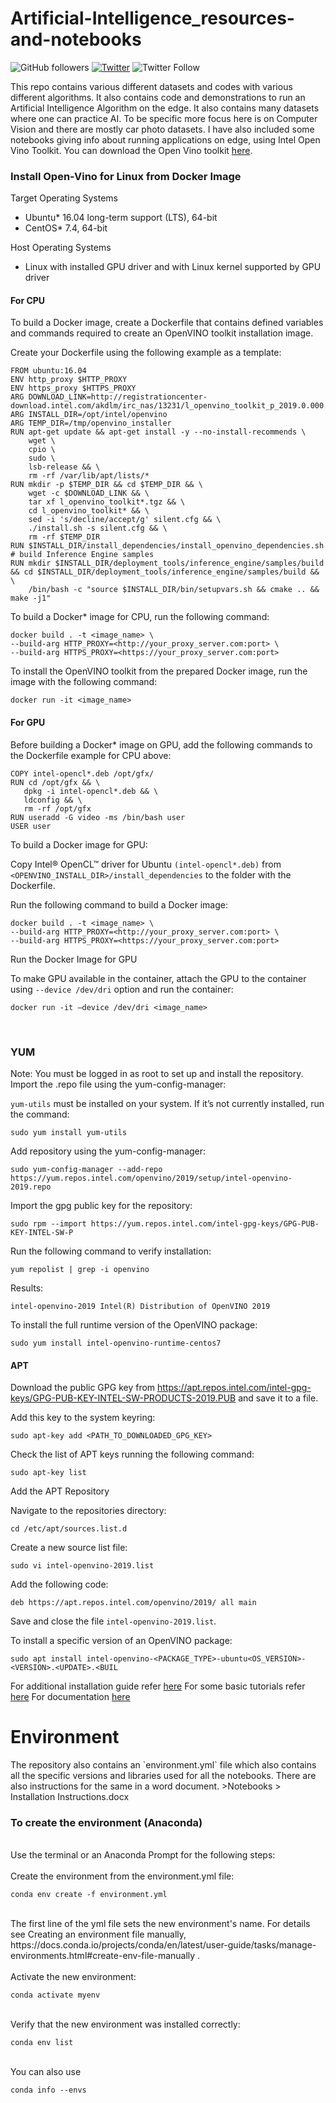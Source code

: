 # Artificial-Intelligence_resources-and-notebooks

![GitHub followers](https://img.shields.io/github/followers/Rishit-dagli?label=Follow&style=social)
[![Twitter](https://img.shields.io/twitter/url?style=social&url=https%3A%2F%2Fgithub.com%2FRishit-dagli%2Fpopup_box)](https://twitter.com/intent/tweet?text=Wow:&url=https%3A%2F%2Fgithub.com%2FRishit-dagli%2Fpopup_box)
![Twitter Follow](https://img.shields.io/twitter/follow/rishit_dagli?label=Follow&style=social)

This repo contains various different datasets and codes with various different algorithms. It also contains code and demonstrations to run an Artificial Intelligence Algorithm on the edge. It also contains many datasets where one can practice AI. To be specific more focus here is on Computer Vision and there are mostly car photo datasets. I have also included some notebooks giving info about running applications on edge, using Intel Open Vino Toolkit. You can download the Open Vino toolkit [here](https://software.intel.com/en-us/openvino-toolkit/choose-download).
<h3>Install Open-Vino for Linux from Docker Image</h3>

Target Operating Systems

- Ubuntu* 16.04 long-term support (LTS), 64-bit
- CentOS* 7.4, 64-bit

Host Operating Systems

- Linux with installed GPU driver and with Linux kernel supported by GPU driver

<h4>For CPU</h4>

To build a Docker image, create a Dockerfile that contains defined variables and commands required to create an OpenVINO toolkit installation image.

Create your Dockerfile using the following example as a template: 

    FROM ubuntu:16.04
    ENV http_proxy $HTTP_PROXY
    ENV https_proxy $HTTPS_PROXY
    ARG DOWNLOAD_LINK=http://registrationcenter-download.intel.com/akdlm/irc_nas/13231/l_openvino_toolkit_p_2019.0.000.tgz
    ARG INSTALL_DIR=/opt/intel/openvino
    ARG TEMP_DIR=/tmp/openvino_installer
    RUN apt-get update && apt-get install -y --no-install-recommends \
        wget \
        cpio \
        sudo \
        lsb-release && \
        rm -rf /var/lib/apt/lists/*
    RUN mkdir -p $TEMP_DIR && cd $TEMP_DIR && \
        wget -c $DOWNLOAD_LINK && \
        tar xf l_openvino_toolkit*.tgz && \
        cd l_openvino_toolkit* && \
        sed -i 's/decline/accept/g' silent.cfg && \
        ./install.sh -s silent.cfg && \
        rm -rf $TEMP_DIR
    RUN $INSTALL_DIR/install_dependencies/install_openvino_dependencies.sh
    # build Inference Engine samples
    RUN mkdir $INSTALL_DIR/deployment_tools/inference_engine/samples/build && cd $INSTALL_DIR/deployment_tools/inference_engine/samples/build && \
        /bin/bash -c "source $INSTALL_DIR/bin/setupvars.sh && cmake .. && make -j1"
        
To build a Docker* image for CPU, run the following command: 

    docker build . -t <image_name> \
    --build-arg HTTP_PROXY=<http://your_proxy_server.com:port> \
    --build-arg HTTPS_PROXY=<https://your_proxy_server.com:port>

To install the OpenVINO toolkit from the prepared Docker image, run the image with the following command: 

    docker run -it <image_name>
    
<h4>For GPU</h4>

Before building a Docker* image on GPU, add the following commands to the Dockerfile example for CPU above:

    COPY intel-opencl*.deb /opt/gfx/
    RUN cd /opt/gfx && \
       dpkg -i intel-opencl*.deb && \
       ldconfig && \
       rm -rf /opt/gfx
    RUN useradd -G video -ms /bin/bash user
    USER user

To build a Docker image for GPU:

Copy Intel® OpenCL™ driver for Ubuntu `(intel-opencl*.deb)` from `<OPENVINO_INSTALL_DIR>/install_dependencies` to the folder with the Dockerfile.

Run the following command to build a Docker image:

    docker build . -t <image_name> \
    --build-arg HTTP_PROXY=<http://your_proxy_server.com:port> \
    --build-arg HTTPS_PROXY=<https://your_proxy_server.com:port>

Run the Docker Image for GPU

To make GPU available in the container, attach the GPU to the container using `--device /dev/dri` option and run the container:

    docker run -it –device /dev/dri <image_name>
<br>

<h3>YUM</h3>

Note: You must be logged in as root to set up and install the repository. 
 Import the .repo file using the yum-config-manager:

`yum-utils` must be installed on your system. If it’s not currently installed, run the command:

    sudo yum install yum-utils
    
Add repository using the yum-config-manager:

    sudo yum-config-manager --add-repo https://yum.repos.intel.com/openvino/2019/setup/intel-openvino-2019.repo

Import the gpg public key for the repository:

    sudo rpm --import https://yum.repos.intel.com/intel-gpg-keys/GPG-PUB-KEY-INTEL-SW-P

Run the following command to verify installation:

    yum repolist | grep -i openvino

Results:

    intel-openvino-2019 Intel(R) Distribution of OpenVINO 2019
    
To install the full runtime version of the OpenVINO package:

    sudo yum install intel-openvino-runtime-centos7    
    
<h4>APT</h4>


Download the public GPG key from https://apt.repos.intel.com/intel-gpg-keys/GPG-PUB-KEY-INTEL-SW-PRODUCTS-2019.PUB and save it to a file.
    
Add this key to the system keyring:

    sudo apt-key add <PATH_TO_DOWNLOADED_GPG_KEY>
    
Check the list of APT keys running the following command:
    
    sudo apt-key list

Add the APT Repository

Navigate to the repositories directory:
    
    cd /etc/apt/sources.list.d
    
Create a new source list file:

    sudo vi intel-openvino-2019.list

Add the following code:

    deb https://apt.repos.intel.com/openvino/2019/ all main
    
Save and close the file `intel-openvino-2019.list`.

To install a specific version of an OpenVINO package:

    sudo apt install intel-openvino-<PACKAGE_TYPE>-ubuntu<OS_VERSION>-<VERSION>.<UPDATE>.<BUIL

For additional installation guide refer [here](https://software.intel.com/en-us/openvino-toolkit/choose-download)
For some basic tutorials refer [here](https://software.intel.com/en-us/openvino-toolkit/documentation/get-started)
For documentation [here](https://software.intel.com/en-us/openvino-toolkit/documentation/featured)

<h1>Environment</h1>
The repository also contains an `environment.yml` file which also contains all the specific versions and libraries used for all the notebooks. There are also instructions for the same in a word document. >Notebooks > Installation Instructions.docx
<br>
<h3>To create the environment (Anaconda)</h3>
<br>
  Use the terminal or an Anaconda Prompt for the following steps:<br><br>
  Create the environment from the environment.yml file:<br>
    

    conda env create -f environment.yml


<br>
    The first line of the yml file sets the new environment's name. For details see Creating an environment file manually,    https://docs.conda.io/projects/conda/en/latest/user-guide/tasks/manage-environments.html#create-env-file-manually .
    <br><br>
    Activate the new environment:
    <br>
    
    conda activate myenv
    
<br>
    Verify that the new environment was installed correctly:<br>
    
    conda env list
    
<br>
    You can also use 
    
    conda info --envs
    
